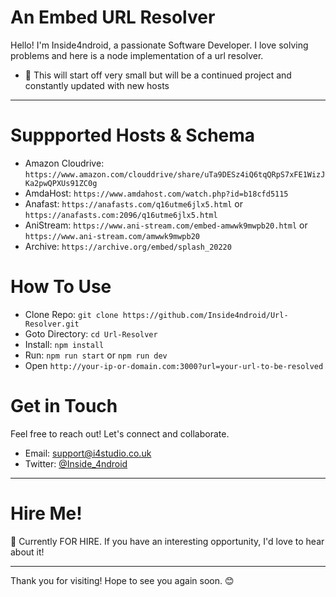 # An Embed URL Resolver

Hello! I'm Inside4ndroid, a passionate Software Developer. I love solving problems and here is a node implementation of a url resolver.

- 💼 This will start off very small but will be a continued project and constantly updated with new hosts

---

# Suppported Hosts & Schema

- Amazon Cloudrive: `https://www.amazon.com/clouddrive/share/uTa9DESz4iQ6tqQRpS7xFE1WizJKa2pwQPXUs91ZC0g`
- AmdaHost: `https://www.amdahost.com/watch.php?id=b18cfd5115`
- Anafast: `https://anafasts.com/q16utme6jlx5.html` or `https://anafasts.com:2096/q16utme6jlx5.html`
- AniStream: `https://www.ani-stream.com/embed-amwwk9mwpb20.html` or `https://www.ani-stream.com/amwwk9mwpb20`
- Archive: `https://archive.org/embed/splash_20220`

# How To Use

- Clone Repo: `git clone https://github.com/Inside4ndroid/Url-Resolver.git`
- Goto Directory: `cd Url-Resolver`
- Install: `npm install`
- Run: `npm run start` or `npm run dev`
- Open `http://your-ip-or-domain.com:3000?url=your-url-to-be-resolved`

# Get in Touch

Feel free to reach out! Let's connect and collaborate.

- Email: support@i4studio.co.uk
- Twitter: [@Inside_4ndroid](https://twitter.com/Inside_4ndroid)

---

# Hire Me!

👀 Currently FOR HIRE. If you have an interesting opportunity, I'd love to hear about it!

---

Thank you for visiting! Hope to see you again soon. 😊